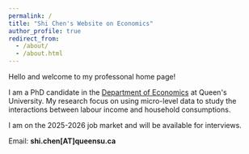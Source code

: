 ```yaml
---
permalink: /
title: "Shi Chen's Website on Economics"
author_profile: true
redirect_from: 
  - /about/
  - /about.html
---
```


Hello and welcome to my professonal home page!

I am a PhD candidate in the [Department of Economics](https://www.econ.queensu.ca/) at Queen's University. My research focus on using micro-level data to study the interactions between labour income and household consumptions.

I am on the 2025-2026 job market and will be available for interviews.

Email: **shi.chen[AT]queensu.ca**
